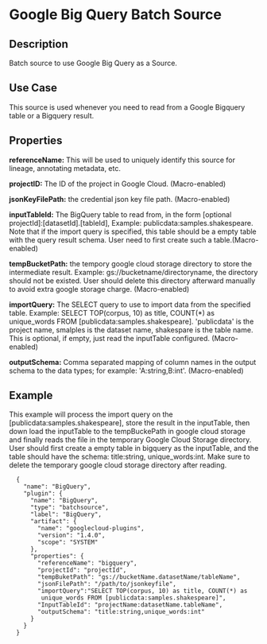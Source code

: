 # Google Big Query Batch Source


Description
-----------
Batch source to use Google Big Query as a Source.


Use Case
--------
This source is used whenever you need to read from a Google Bigquery table or a Bigquery result.


Properties
----------
**referenceName:** This will be used to uniquely identify this source for lineage, annotating metadata, etc.

**projectID:** The ID of the project in Google Cloud. (Macro-enabled)

**jsonKeyFilePath:** the credential json key file path. (Macro-enabled)

**inputTableId:** The BigQuery table to read from, in the form [optional projectId]:[datasetId].[tableId], Example:
publicdata:samples.shakespeare. Note that if the import query is specified, this table should be a empty table
with the query result schema. User need to first create such a table.(Macro-enabled)

**tempBucketPath:** the tempory google cloud storage directory to store the intermediate result.
Example: gs://bucketname/directoryname, the directory should not be existed. User
should delete this directory afterward manually to avoid extra google storage charge. (Macro-enabled)

**importQuery:** The SELECT query to use to import data from the specified table. Example:
SELECT TOP(corpus, 10) as title, COUNT(*) as unique_words FROM [publicdata:samples.shakespeare].
'publicdata' is the project name, smalples is the dataset name, shakespare is the table name.
This is optional, if empty, just read the  inputTable configured. (Macro-enabled)

**outputSchema:** Comma separated mapping of column names in the output schema to the data types; for example:
'A:string,B:int'. (Macro-enabled)

Example
-------
This example will process the import query on the [publicdata:samples.shakespeare], store the result in the inputTable,
then down load the inputTable to the tempBuckePath in google cloud storage and finally reads the file in the temporary
Google Cloud Storage directory. User should first create a empty table in bigquery as the inputTable, and the table
should have the schema: title:string, unique_words:int. Make sure to delete the temporary google cloud storage directory
after reading.

      {
        "name": "BigQuery",
        "plugin": {
          "name": "BigQuery",
          "type": "batchsource",
          "label": "BigQuery",
          "artifact": {
            "name": "googlecloud-plugins",
            "version": "1.4.0",
            "scope": "SYSTEM"
          },
          "properties": {
            "referenceName": "bigquery",
            "projectId": "projectId",
            "tempBuketPath": "gs://bucketName.datasetName/tableName",
            "jsonFilePath": "/path/to/jsonkeyfile",
            "importQuery":"SELECT TOP(corpus, 10) as title, COUNT(*) as
             unique_words FROM [publicdata:samples.shakespeare]",
            "InputTableId": "projectName:datasetName.tableName",
            "outputSchema": "title:string,unique_words:int"
          }
        }
      }